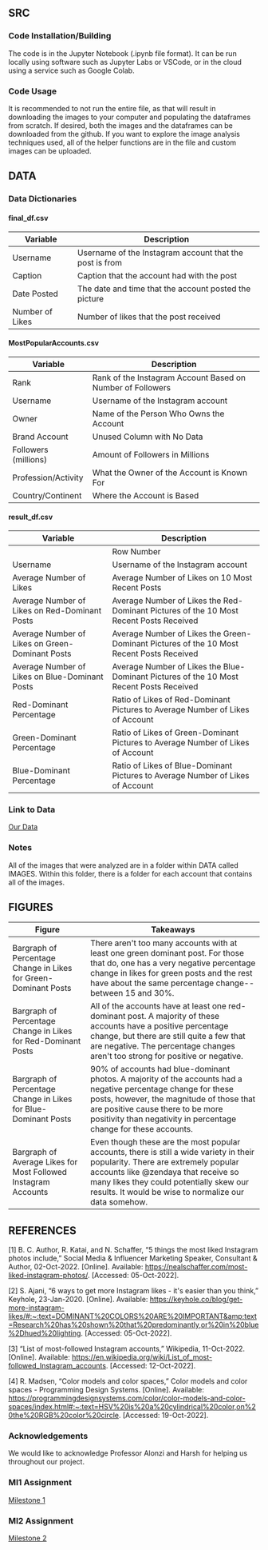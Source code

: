 ## SRC

### Code Installation/Building

The code is in the Jupyter Notebook (.ipynb file format). It can be run locally using software such as Jupyter Labs or VSCode, or in the cloud using a service such as Google Colab.

### Code Usage

It is recommended to not run the entire file, as that will result in downloading the images to your computer and populating the dataframes from scratch. If desired, both the images and the dataframes can be downloaded from the github. If you want to explore the image analysis techniques used, all of the helper functions are in the file and custom images can be uploaded.

## DATA

### Data Dictionaries

#### final_df.csv
| Variable | Description |
| -------- | ----------- |
| Username | Username of the Instagram account that the post is from |
| Caption | Caption that the account had with the post |
| Date Posted | The date and time that the account posted the picture |
| Number of Likes | Number of likes that the post received |

#### MostPopularAccounts.csv
| Variable | Description |
| -------- | ----------- |
| Rank | Rank of the Instagram Account Based on Number of Followers |
| Username | Username of the Instagram account |
| Owner | Name of the Person Who Owns the Account |
| Brand Account | Unused Column with No Data |
| Followers (millions) | Amount of Followers in Millions |
| Profession/Activity | What the Owner of the Account is Known For |
| Country/Continent | Where the Account is Based |

#### result_df.csv
| Variable | Description |
| -------- | ----------- |
|  | Row Number |
| Username | Username of the Instagram account |
| Average Number of Likes | Average Number of Likes on 10 Most Recent Posts |
| Average Number of Likes on Red-Dominant Posts | Average Number of Likes the Red-Dominant Pictures of the 10 Most Recent Posts Received |
| Average Number of Likes on Green-Dominant Posts | Average Number of Likes the Green-Dominant Pictures of the 10 Most Recent Posts Received |
| Average Number of Likes on Blue-Dominant Posts | Average Number of Likes the Blue-Dominant Pictures of the 10 Most Recent Posts Received |
| Red-Dominant Percentage | Ratio of Likes of Red-Dominant Pictures to Average Number of Likes of Account |
| Green-Dominant Percentage | Ratio of Likes of Green-Dominant Pictures to Average Number of Likes of Account |
| Blue-Dominant Percentage | Ratio of Likes of Blue-Dominant Pictures to Average Number of Likes of Account |

### Link to Data
[Our Data](https://github.com/jnm9aba/DS4002Project2/tree/main/DATA)

### Notes
All of the images that were analyzed are in a folder within DATA called IMAGES. Within this folder, there is a folder for each account that contains all of the images.

## FIGURES
| Figure | Takeaways |
| -------- | ----------- |
| Bargraph of Percentage Change in Likes for Green-Dominant Posts  | There aren't too many accounts with at least one green dominant post. For those that do, one has a very negative percentage change in likes for green posts and the rest have about the same percentage change--between 15 and 30%. |
| Bargraph of Percentage Change in Likes for Red-Dominant Posts | All of the accounts have at least one red-dominant post. A majority of these accounts have a positive percentage change, but there are still quite a few that are negative. The percentage changes aren't too strong for positive or negative. |
| Bargraph of Percentage Change in Likes for Blue-Dominant Posts | 90% of accounts had blue-dominant photos. A majority of the accounts had a negative percentage change for these posts, however, the magnitude of those that are positive cause there to be more positivity than negativity in percentage change for these accounts. |
| Bargraph of Average Likes for Most Followed Instagram Accounts | Even though these are the most popular accounts, there is still a wide variety in their popularity. There are extremely popular accounts like @zendaya that receive so many likes they could potentially skew our results. It would be wise to normalize our data somehow.  |

## REFERENCES

[1] B. C. Author, R. Katai, and N. Schaffer, “5 things the most liked Instagram photos include,” Social Media & Influencer Marketing Speaker, Consultant & Author, 02-Oct-2022. [Online]. Available: https://nealschaffer.com/most-liked-instagram-photos/. [Accessed: 05-Oct-2022]. 

[2] S. Ajani, “6 ways to get more Instagram likes - it's easier than you think,” Keyhole, 23-Jan-2020. [Online]. Available: https://keyhole.co/blog/get-more-instagram-likes/#:~:text=DOMINANT%20COLORS%20ARE%20IMPORTANT&amp;text=Research%20has%20shown%20that%20predominantly,or%20in%20blue%2Dhued%20lighting. [Accessed: 05-Oct-2022].

[3] “List of most-followed Instagram accounts,” Wikipedia, 11-Oct-2022. [Online]. Available: https://en.wikipedia.org/wiki/List_of_most-followed_Instagram_accounts. [Accessed: 12-Oct-2022]. 

[4] R. Madsen, “Color models and color spaces,” Color models and color spaces - Programming Design Systems. [Online]. Available: https://programmingdesignsystems.com/color/color-models-and-color-spaces/index.html#:~:text=HSV%20is%20a%20cylindrical%20color,on%20the%20RGB%20color%20circle. [Accessed: 19-Oct-2022]. 

### Acknowledgements
We would like to acknowledge Professor Alonzi and Harsh for helping us throughout our project.

### MI1 Assignment
[Milestone 1](https://docs.google.com/document/d/15haxigBHvCb8rI7tktmQFV64L9-oW4imXrP1yVX8IdY/edit?usp=sharing)

### MI2 Assignment
[Milestone 2](https://docs.google.com/document/d/1yAlrMrNyQZG4u_CxR5IqKfujadzdsb7uWFDpjmyYKuo/edit?usp=sharing)


